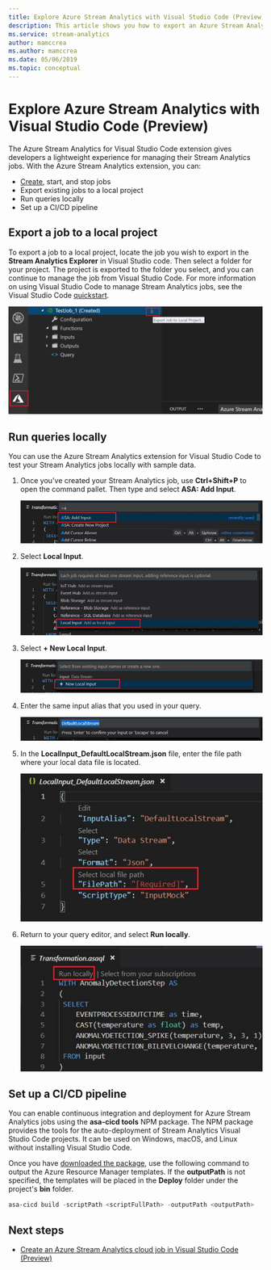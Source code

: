 ```yaml
---
title: Explore Azure Stream Analytics with Visual Studio Code (Preview)
description: This article shows you how to export an Azure Stream Analytics job to a local project, list jobs and view job entities, and set up a CI/CD pipeline for your Stream Analytics job.
ms.service: stream-analytics
author: mamccrea
ms.author: mamccrea
ms.date: 05/06/2019
ms.topic: conceptual
---
```


# Explore Azure Stream Analytics with Visual Studio Code (Preview)

The Azure Stream Analytics for Visual Studio Code extension gives developers a lightweight experience for managing their Stream Analytics jobs. With the Azure Stream Analytics extension, you can:

- [Create](quick-create-vs-code.md), start, and stop jobs
- Export existing jobs to a local project
- Run queries locally
- Set up a CI/CD pipeline

## Export a job to a local project

To export a job to a local project, locate the job you wish to export in the **Stream Analytics Explorer** in Visual Studio code. Then select a folder for your project. The project is exported to the folder you select, and you can continue to manage the job from Visual Studio Code. For more information on using Visual Studio Code to manage Stream Analytics jobs, see the Visual Studio Code [quickstart](quick-create-vs-code.md).

![Export ASA job in Visual Studio Code](./media/vs-code-how-to/export-job.png)

## Run queries locally

You can use the Azure Stream Analytics extension for Visual Studio Code to test your Stream Analytics jobs locally with sample data.

1. Once you've created your Stream Analytics job, use  **Ctrl+Shift+P** to open the command pallet. Then type and select **ASA: Add Input**.

    ![Add ASA Input in Visual Studio code](./media/vs-code-how-to/add-input.png)

2. Select **Local Input**.

    ![Add ASA local input in Visual Studio code](./media/vs-code-how-to/add-local-input.png)

3. Select **+ New Local Input**.

    ![Add a new ASA local input in Visual Studio code](./media/vs-code-how-to/add-new-local-input.png)

4. Enter the same input alias that you used in your query.

    ![Add a new ASA local input alias](./media/vs-code-how-to/new-local-input-alias.png)

5. In the **LocalInput_DefaultLocalStream.json** file, enter the file path where your local data file is located.

    ![Enter local file path in Visual Studio](./media/vs-code-how-to/local-file-path.png)

6. Return to your query editor, and select **Run locally**.

    ![Select run locally in the query editor](./media/vs-code-how-to/run-locally.png)

## Set up a CI/CD pipeline

You can enable continuous integration and deployment for Azure Stream Analytics jobs using the **asa-cicd tools** NPM package. The NPM package provides the tools for the auto-deployment of Stream Analytics Visual Studio Code projects. It can be used on Windows, macOS, and Linux without installing Visual Studio Code.

Once you have [downloaded the package](https://www.npmjs.com/package/azure-streamanalytics-cicd), use the following command to output the Azure Resource Manager templates. If the **outputPath** is not specified, the templates will be placed in the **Deploy** folder under the project's **bin** folder.

```powershell
asa-cicd build -scriptPath <scriptFullPath> -outputPath <outputPath>
```

## Next steps

* [Create an Azure Stream Analytics cloud job in Visual Studio Code (Preview)](quick-create-vs-code.md)